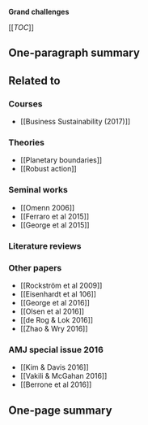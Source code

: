 **Grand challenges**

[[_TOC_]]

## One-paragraph summary

## Related to

### Courses
* [[Business Sustainability (2017)]]

### Theories
* [[Planetary boundaries]]
* [[Robust action]]

### Seminal works
* [[Omenn 2006]]
* [[Ferraro et al 2015]]
* [[George et al 2015]]

### Literature reviews

### Other papers
* [[Rockström et al 2009]]
* [[Eisenhardt et al 106]]
* [[George et al 2016]]
* [[Olsen et al 2016]]
* [[de Rog & Lok 2016]]
* [[Zhao & Wry 2016]]

### AMJ special issue 2016
* [[Kim & Davis 2016]]
* [[Vakili & McGahan 2016]]
* [[Berrone et al 2016]]

## One-page summary